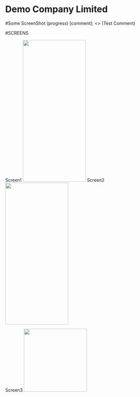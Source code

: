 # Demo Company Limited

#Some ScreenShot (progress)
[comment]: <> (Test Comment)

#SCREENS

Screen1
<img src="https://www.dropbox.com/s/3upxzz3dx6stf9o/demo1.jpg?raw=1" width="200" height="450">
Screen2
<img src="https://www.dropbox.com/s/uscbcvuaat4jhzp/demo2.jpg?raw=1" width="200" height="450">

Screen3
<img src="https://www.dropbox.com/s/3gax2jsyvyzqa8h/demo3.PNG?raw=1" width="200">